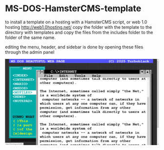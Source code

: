 # MS-DOS-HamsterCMS-template

to install a template on a hosting with a HamsterCMS script, 
or web 1.0 hosting http://web1.0hosting.net/
copy the folder with the template to the directory 
with templates and copy the files from the 
includes folder to the folder of the same name.

editing the menu, header, and sidebar is done 
by opening these files through the admin panel

![MS DOS HamsterCMS template](https://github.com/turboblack/MS-DOS-HamsterCMS-template/blob/main/scr.jpg)
